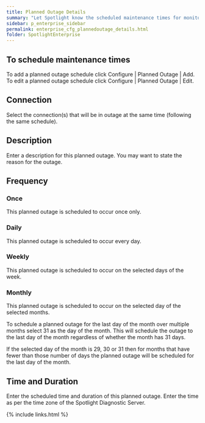 ```yaml
---
title: Planned Outage Details
summary: "Let Spotlight know the scheduled maintenance times for monitored connections. Spotlight will treat the monitored connections as unavailable at the scheduled times, so will not raise alarms or collect data during the outage period."
sidebar: p_enterprise_sidebar
permalink: enterprise_cfg_plannedoutage_details.html
folder: SpotlightEnterprise
---
```



## To schedule maintenance times

To add a planned outage schedule click Configure \| Planned Outage \| Add.
To edit a planned outage schedule click Configure \| Planned Outage \| Edit.


## Connection

Select the connection(s) that will be in outage at the same time (following the same schedule).

## Description

Enter a description for this planned outage. You may want to state the reason for the outage.

## Frequency

### Once

This planned outage is scheduled to occur once only.

### Daily

This planned outage is scheduled to occur every day.

### Weekly

This planned outage is scheduled to occur on the selected days of the week.

### Monthly

This planned outage is scheduled to occur on the selected day of the selected months.

To schedule a planned outage for the last day of the month over multiple months select 31 as the day of the month. This will schedule the outage to the last day of the month regardless of whether the month has 31 days.

If the selected day of the month is 29, 30 or 31 then for months that have fewer than those number of days the planned outage will be scheduled for the last day of the month.


## Time and Duration

Enter the scheduled time and duration of this planned outage.
Enter the time as per the time zone of the Spotlight Diagnostic Server.

 {% include links.html %}
